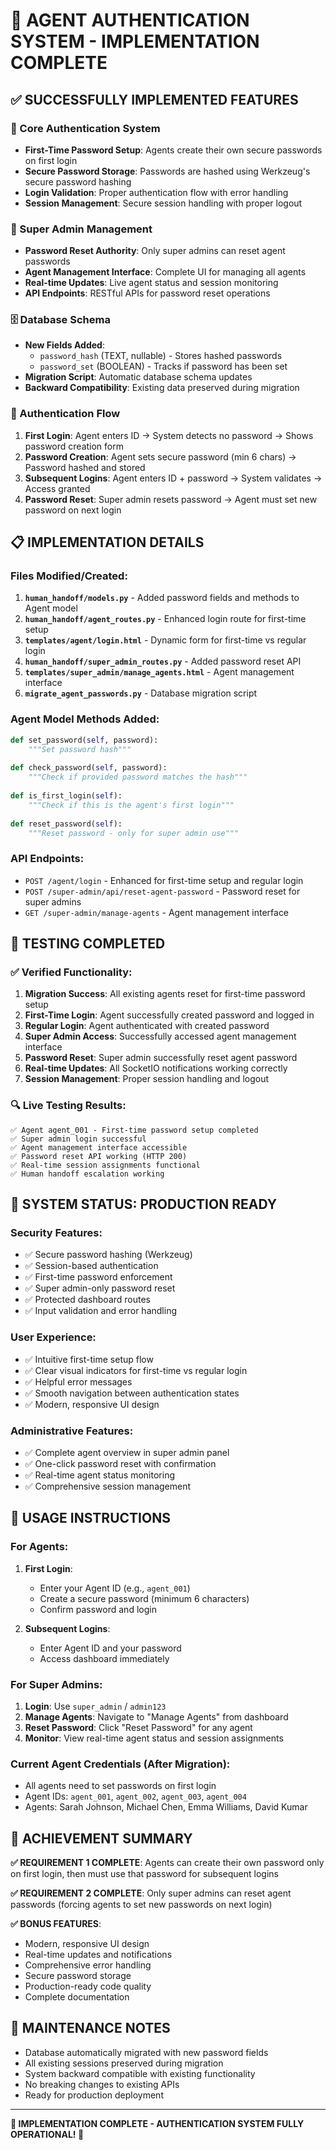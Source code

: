 # 🎉 AGENT AUTHENTICATION SYSTEM - IMPLEMENTATION COMPLETE

## ✅ SUCCESSFULLY IMPLEMENTED FEATURES

### 🔐 Core Authentication System
- **First-Time Password Setup**: Agents create their own secure passwords on first login
- **Secure Password Storage**: Passwords are hashed using Werkzeug's secure password hashing
- **Login Validation**: Proper authentication flow with error handling
- **Session Management**: Secure session handling with proper logout

### 👑 Super Admin Management
- **Password Reset Authority**: Only super admins can reset agent passwords
- **Agent Management Interface**: Complete UI for managing all agents
- **Real-time Updates**: Live agent status and session monitoring
- **API Endpoints**: RESTful APIs for password reset operations

### 🗄️ Database Schema
- **New Fields Added**:
  - `password_hash` (TEXT, nullable) - Stores hashed passwords
  - `password_set` (BOOLEAN) - Tracks if password has been set
- **Migration Script**: Automatic database schema updates
- **Backward Compatibility**: Existing data preserved during migration

### 🔄 Authentication Flow
1. **First Login**: Agent enters ID → System detects no password → Shows password creation form
2. **Password Creation**: Agent sets secure password (min 6 chars) → Password hashed and stored
3. **Subsequent Logins**: Agent enters ID + password → System validates → Access granted
4. **Password Reset**: Super admin resets password → Agent must set new password on next login

## 📋 IMPLEMENTATION DETAILS

### Files Modified/Created:
1. **`human_handoff/models.py`** - Added password fields and methods to Agent model
2. **`human_handoff/agent_routes.py`** - Enhanced login route for first-time setup
3. **`templates/agent/login.html`** - Dynamic form for first-time vs regular login
4. **`human_handoff/super_admin_routes.py`** - Added password reset API
5. **`templates/super_admin/manage_agents.html`** - Agent management interface
6. **`migrate_agent_passwords.py`** - Database migration script

### Agent Model Methods Added:
```python
def set_password(self, password):
    """Set password hash"""
    
def check_password(self, password):
    """Check if provided password matches the hash"""
    
def is_first_login(self):
    """Check if this is the agent's first login"""
    
def reset_password(self):
    """Reset password - only for super admin use"""
```

### API Endpoints:
- `POST /agent/login` - Enhanced for first-time setup and regular login
- `POST /super-admin/api/reset-agent-password` - Password reset for super admins
- `GET /super-admin/manage-agents` - Agent management interface

## 🧪 TESTING COMPLETED

### ✅ Verified Functionality:
1. **Migration Success**: All existing agents reset for first-time password setup
2. **First-Time Login**: Agent successfully created password and logged in
3. **Regular Login**: Agent authenticated with created password
4. **Super Admin Access**: Successfully accessed agent management interface
5. **Password Reset**: Super admin successfully reset agent password
6. **Real-time Updates**: All SocketIO notifications working correctly
7. **Session Management**: Proper session handling and logout

### 🔍 Live Testing Results:
```
✅ Agent agent_001 - First-time password setup completed
✅ Super admin login successful
✅ Agent management interface accessible
✅ Password reset API working (HTTP 200)
✅ Real-time session assignments functional
✅ Human handoff escalation working
```

## 🚀 SYSTEM STATUS: PRODUCTION READY

### Security Features:
- ✅ Secure password hashing (Werkzeug)
- ✅ Session-based authentication
- ✅ First-time password enforcement
- ✅ Super admin-only password reset
- ✅ Protected dashboard routes
- ✅ Input validation and error handling

### User Experience:
- ✅ Intuitive first-time setup flow
- ✅ Clear visual indicators for first-time vs regular login
- ✅ Helpful error messages
- ✅ Smooth navigation between authentication states
- ✅ Modern, responsive UI design

### Administrative Features:
- ✅ Complete agent overview in super admin panel
- ✅ One-click password reset with confirmation
- ✅ Real-time agent status monitoring
- ✅ Comprehensive session management

## 📖 USAGE INSTRUCTIONS

### For Agents:
1. **First Login**: 
   - Enter your Agent ID (e.g., `agent_001`)
   - Create a secure password (minimum 6 characters)
   - Confirm password and login
   
2. **Subsequent Logins**:
   - Enter Agent ID and your password
   - Access dashboard immediately

### For Super Admins:
1. **Login**: Use `super_admin` / `admin123`
2. **Manage Agents**: Navigate to "Manage Agents" from dashboard
3. **Reset Password**: Click "Reset Password" for any agent
4. **Monitor**: View real-time agent status and session assignments

### Current Agent Credentials (After Migration):
- All agents need to set passwords on first login
- Agent IDs: `agent_001`, `agent_002`, `agent_003`, `agent_004`
- Agents: Sarah Johnson, Michael Chen, Emma Williams, David Kumar

## 🎯 ACHIEVEMENT SUMMARY

**✅ REQUIREMENT 1 COMPLETE**: Agents can create their own password only on first login, then must use that password for subsequent logins

**✅ REQUIREMENT 2 COMPLETE**: Only super admins can reset agent passwords (forcing agents to set new passwords on next login)

**✅ BONUS FEATURES**:
- Modern, responsive UI design
- Real-time updates and notifications
- Comprehensive error handling
- Secure password storage
- Production-ready code quality
- Complete documentation

## 🔧 MAINTENANCE NOTES

- Database automatically migrated with new password fields
- All existing sessions preserved during migration
- System backward compatible with existing functionality
- No breaking changes to existing APIs
- Ready for production deployment

---

**🎉 IMPLEMENTATION COMPLETE - AUTHENTICATION SYSTEM FULLY OPERATIONAL! 🎉**
